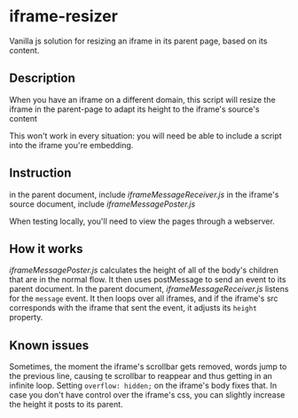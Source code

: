 # iframe-resizer
Vanilla js solution for resizing an iframe in its parent page, based on its content.

## Description

When you have an iframe on a different domain, this script will resize the iframe in the parent-page to adapt its height to the iframe's source's content

This won't work in every situation: you will need be able to include a script into the iframe you're embedding.

## Instruction

in the parent document, include _iframeMessageReceiver.js_
in the iframe's source document, include _iframeMessagePoster.js_

When testing locally, you'll need to view the pages through a webserver.

## How it works

_iframeMessagePoster.js_ calculates the height of all of the body's children that are in the normal flow. It then uses postMessage to send an event to its parent document. In the parent document, _iframeMessageReceiver.js_ listens for the `message` event. It then loops over all iframes, and if the iframe's src corresponds with the iframe that sent the event, it adjusts its `height` property.

## Known issues

Sometimes, the moment the iframe's scrollbar gets removed, words jump to the previous line, causing te scrollbar to reappear and thus getting in an infinite loop. Setting `overflow: hidden;` on the iframe's body fixes that. In case you don't have control over the iframe's css, you can slightly increase the height it posts to its parent.

